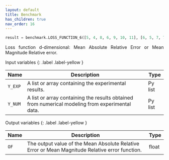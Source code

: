 ```yaml
---
layout: default
title: Benchmark
has_children: true
nav_order: 16
---
```


<!--Don't delete this script-->
<script src="https://polyfill.io/v3/polyfill.min.js?features=es6"></script>
<script id="MathJax-script" async src="https://cdn.jsdelivr.net/npm/mathjax@3/es5/tex-mml-chtml.js"></script>
<!--Don't delete this script-->

```python
result = benchmark.LOSS_FUNCTION_6([5, 4, 8, 6, 9, 10, 11], [6, 5, 7, 7, 9, 9, 12])
```

<p align="justify">
Loss function d-dimensional: Mean Absolute Relative Error or Mean Magnitude Relative error.
</p>

Input variables
{: .label .label-yellow }

<table style="width:100%">
    <thead>
      <tr>
        <th>Name</th>
        <th>Description</th>
        <th>Type</th>
      </tr>
    </thead>
    <tr>
        <td><code>Y_EXP</code></td>
        <td>A list or array containing the experimental results.</td>
        <td>Py list</td>
    </tr>
    <tr>
        <td><code>Y_NUM</code></td>
        <td>A list or array containing the results obtained from numerical modeling from experimental data.</td>
        <td>Py list</td>
    </tr>
</table>

Output variables
{: .label .label-yellow }

<table style="width:100%">
    <thead>
      <tr>
        <th>Name</th>
        <th>Description</th>
        <th>Type</th>
      </tr>
    </thead>
    <tr>
        <td><code>OF</code></td>
        <td>The output value of the Mean Absolute Relative Error or Mean Magnitude Relative error function.</td>
        <td>float</td>
    </tr>
</table>

